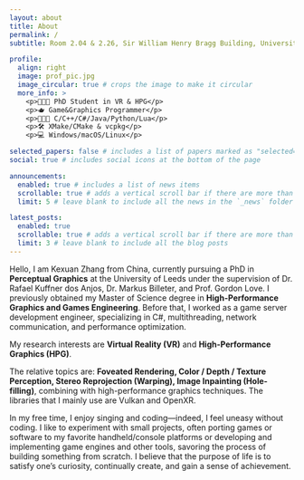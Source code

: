 ```yaml
---
layout: about
title: About
permalink: /
subtitle: Room 2.04 & 2.26, Sir William Henry Bragg Building, University of Leeds, Woodhouse Lane, Leeds, United Kingdom.

profile:
  align: right
  image: prof_pic.jpg
  image_circular: true # crops the image to make it circular
  more_info: >
    <p>🧑🏻‍🎓 PhD Student in VR & HPG</p>
    <p>🫖 Game&Graphics Programmer</p>
    <p>🧑🏻‍💻 C/C++/C#/Java/Python/Lua</p>
    <p>🛠️ XMake/CMake & vcpkg</p>
    <p>💻 Windows/macOS/Linux</p>

selected_papers: false # includes a list of papers marked as "selected={true}"
social: true # includes social icons at the bottom of the page

announcements:
  enabled: true # includes a list of news items
  scrollable: true # adds a vertical scroll bar if there are more than 3 news items
  limit: 5 # leave blank to include all the news in the `_news` folder

latest_posts:
  enabled: true
  scrollable: true # adds a vertical scroll bar if there are more than 3 new posts items
  limit: 3 # leave blank to include all the blog posts
---
```


Hello, I am Kexuan Zhang from China, currently pursuing a PhD in <strong>Perceptual Graphics</strong> at the University of Leeds under the supervision of Dr. Rafael Kuffner dos Anjos, Dr. Markus Billeter, and Prof. Gordon Love. I previously obtained my Master of Science degree in <strong>High-Performance Graphics and Games Engineering</strong>. Before that, I worked as a game server development engineer, specializing in C#, multithreading, network communication, and performance optimization.

My research interests are <strong>Virtual Reality (VR)</strong> and <strong>High-Performance Graphics (HPG)</strong>.

The relative topics are: <strong>Foveated Rendering, Color / Depth / Texture Perception, Stereo Reprojection (Warping), Image Inpainting (Hole-filling)</strong>, combining with high-performance graphics techniques. The libraries that I mainly use are Vulkan and OpenXR.

In my free time, I enjoy singing and coding—indeed, I feel uneasy without coding. I like to experiment with small projects, often porting games or software to my favorite handheld/console platforms or developing and implementing game engines and other tools, savoring the process of building something from scratch. I believe that the purpose of life is to satisfy one’s curiosity, continually create, and gain a sense of achievement.
